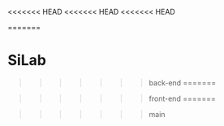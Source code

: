 <<<<<<< HEAD
<<<<<<< HEAD
<<<<<<< HEAD

=======
# SiLab
>>>>>>> back-end
=======

>>>>>>> front-end
=======

>>>>>>> main
